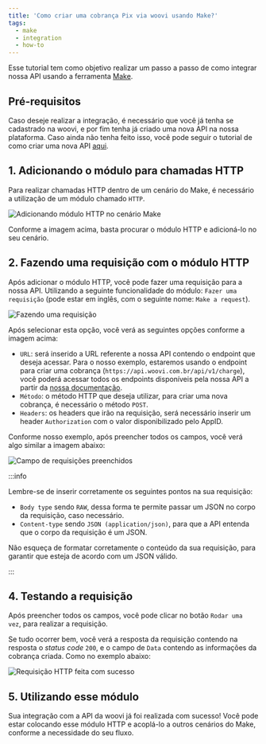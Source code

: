 ```yaml
---
title: 'Como criar uma cobrança Pix via woovi usando Make?'
tags:
  - make
  - integration
  - how-to
---
```


Esse tutorial tem como objetivo realizar um passo a passo de como integrar nossa API
usando a ferramenta [Make](https://make.com/).

## Pré-requisitos

Caso deseje realizar a integração, é necessário que você já tenha se cadastrado na woovi,
e por fim tenha já criado uma nova API na nossa plataforma. Caso ainda não tenha feito isso,
você pode seguir o tutorial de como criar uma nova API [aqui](../../apis/getting-started-api.md).

## 1. Adicionando o módulo para chamadas HTTP

Para realizar chamadas HTTP dentro de um cenário do Make, é necessário a utilização de um módulo
chamado `HTTP`.

![Adicionando módulo HTTP no cenário Make](./__assets__/make-add-http-module.png)

Conforme a imagem acima, basta procurar o módulo HTTP e adicioná-lo no seu cenário.

## 2. Fazendo uma requisição com o módulo HTTP

Após adicionar o módulo HTTP, você pode fazer uma requisição para a nossa API. Utilizando a seguinte
funcionalidade do módulo: `Fazer uma requisição` (pode estar em inglês, com o seguinte nome: `Make a request`).

![Fazendo uma requisição](./__assets__/make-make-a-request.png)

Após selecionar esta opção, você verá as seguintes opções conforme a imagem acima:

- `URL`: será inserido a URL referente a nossa API contendo o endpoint que deseja acessar.
  Para o nosso exemplo, estaremos usando o endpoint para criar uma cobrança (`https://api.woovi.com.br/api/v1/charge`),
  você poderá acessar todos os endpoints disponíveis pela nossa API a partir da [nossa documentação](https://developers.woovi.com.br/api).
- `Método`: o método HTTP que deseja utilizar, para criar uma nova cobrança, é necessário o método `POST`.
- `Headers`: os headers que irão na requisição, será necessário inserir um header `Authorization` com o valor disponibilizado pelo AppID.

Conforme nosso exemplo, após preencher todos os campos, você verá algo similar a imagem abaixo:

![Campo de requisições preenchidos](./__assets__/make-make-a-request-filled.png)

:::info

Lembre-se de inserir corretamente os seguintes pontos na sua requisição:

- `Body type` sendo `RAW`, dessa forma te permite passar um JSON no corpo da requisição, caso necessário.
- `Content-type` sendo `JSON (application/json)`, para que a API entenda que o corpo da requisição é um JSON.

Não esqueça de formatar corretamente o conteúdo da sua requisição, para garantir que esteja de acordo com um JSON
válido.

:::

## 4. Testando a requisição

Após preencher todos os campos, você pode clicar no botão `Rodar uma vez`, para realizar a requisição.

Se tudo ocorrer bem, você verá a resposta da requisição contendo na resposta o _status code_ `200`, e o campo
de `Data` contendo as informações da cobrança criada. Como no exemplo abaixo:

![Requisição HTTP feita com sucesso](./__assets__/make-request-done.png)

## 5. Utilizando esse módulo

Sua integração com a API da woovi já foi realizada com sucesso! Você pode estar colocando esse módulo
HTTP e acoplá-lo a outros cenários do Make, conforme a necessidade do seu fluxo.
